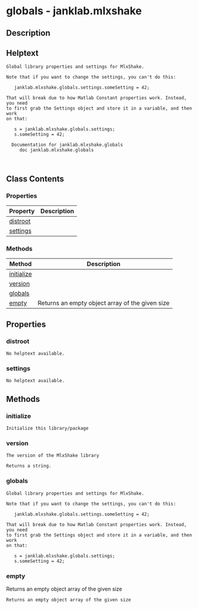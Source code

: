 # globals - janklab.mlxshake

## Description


## Helptext

```text
Global library properties and settings for MlxShake.

Note that if you want to change the settings, you can't do this:

   janklab.mlxshake.globals.settings.someSetting = 42;

That will break due to how Matlab Constant properties work. Instead, you need
to first grab the Settings object and store it in a variable, and then work
on that:

   s = janklab.mlxshake.globals.settings;
   s.someSetting = 42;

  Documentation for janklab.mlxshake.globals
     doc janklab.mlxshake.globals



```

## Class Contents

### Properties

| Property | Description |
| -------- | ----------- |
| [distroot](#janklab.mlxshake.globals.distroot) |  |
| [settings](#janklab.mlxshake.globals.settings) |  |

### Methods

| Method | Description |
| -------- | ----------- |
| [initialize](#janklab.mlxshake.globals.initialize) |  |
| [version](#janklab.mlxshake.globals.version) |  |
| [globals](#janklab.mlxshake.globals.globals) |  |
| [empty](#janklab.mlxshake.globals.empty) | Returns an empty object array of the given size |

## Properties

<a name="janklab.mlxshake.globals.distroot"></a>
### distroot






```text
No helptext available.
```

<a name="janklab.mlxshake.globals.settings"></a>
### settings






```text
No helptext available.
```


## Methods

<a name="janklab.mlxshake.globals.initialize"></a>
### initialize






```text
Initialize this library/package

```

<a name="janklab.mlxshake.globals.version"></a>
### version






```text
The version of the MlxShake library

Returns a string.

```

<a name="janklab.mlxshake.globals.globals"></a>
### globals






```text
Global library properties and settings for MlxShake.

Note that if you want to change the settings, you can't do this:

   janklab.mlxshake.globals.settings.someSetting = 42;

That will break due to how Matlab Constant properties work. Instead, you need
to first grab the Settings object and store it in a variable, and then work
on that:

   s = janklab.mlxshake.globals.settings;
   s.someSetting = 42;

```

<a name="janklab.mlxshake.globals.empty"></a>
### empty


Returns an empty object array of the given size



```text
Returns an empty object array of the given size
```


